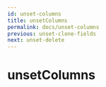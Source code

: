 ```yaml
---
id: unset-columns
title: unsetColumns
permalink: docs/unset-columns
previous: unset-clone-fields
next: unset-delete
---
```


# unsetColumns

